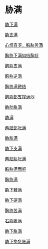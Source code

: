 # 胁满[胁下满](https://www.gmzyjc.com/search/result?wd=胁下满)[胁支满](https://www.gmzyjc.com/search/result?wd=胁支满)[心烦喜呕，胸胁苦满](https://www.gmzyjc.com/search/result?wd=心烦喜呕，胸胁苦满)[胸胁下满如结胸状](https://www.gmzyjc.com/search/result?wd=胸胁下满如结胸状)[胸胁支满](https://www.gmzyjc.com/search/result?wd=胸胁支满)[胸胁逆满](https://www.gmzyjc.com/search/result?wd=胸胁逆满)[胸胁满微结](https://www.gmzyjc.com/search/result?wd=胸胁满微结)[胸胁部支撑满闷](https://www.gmzyjc.com/search/result?wd=胸胁部支撑满闷)[胁肋胀满](https://www.gmzyjc.com/search/result?wd=胁肋胀满)[胁满](https://www.gmzyjc.com/search/result?wd=胁满)[两胠部胀满](https://www.gmzyjc.com/search/result?wd=两胠部胀满)[胁胀满](https://www.gmzyjc.com/search/result?wd=胁胀满)[胁下支满](https://www.gmzyjc.com/search/result?wd=胁下支满)[两胠胁胀满](https://www.gmzyjc.com/search/result?wd=两胠胁胀满)[胸胁满而呕](https://www.gmzyjc.com/search/result?wd=胸胁满而呕)[胸胁满](https://www.gmzyjc.com/search/result?wd=胸胁满)[胁下鞕满](https://www.gmzyjc.com/search/result?wd=胁下鞕满)[胁下硬满](https://www.gmzyjc.com/search/result?wd=胁下硬满)[胸胁苦满](https://www.gmzyjc.com/search/result?wd=胸胁苦满)[右胁胀满](https://www.gmzyjc.com/search/result?wd=右胁胀满)[胁下胀满](https://www.gmzyjc.com/search/result?wd=胁下胀满)[胁下拘急胀满](https://www.gmzyjc.com/search/result?wd=胁下拘急胀满)